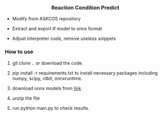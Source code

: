 ### <center>Reaction Condition Predict</center>

- Modify from ASKCOS repository

- Extract and export tf model to onnx format

- Adjust interpreter code, remove useless snippets

### How to use

1. git clone .. or download the code.

2. pip install -r requirements.txt to install necessary packages including numpy, scipy, rdkit, onnxruntime.

3. download onnx models from [link](https://drive.google.com/file/d/1OjykD-hXZ7bnsucpXSXe5FRCGD-68y1n/view?usp=sharing)

4. unzip the file

5. run python main.py to check results.

